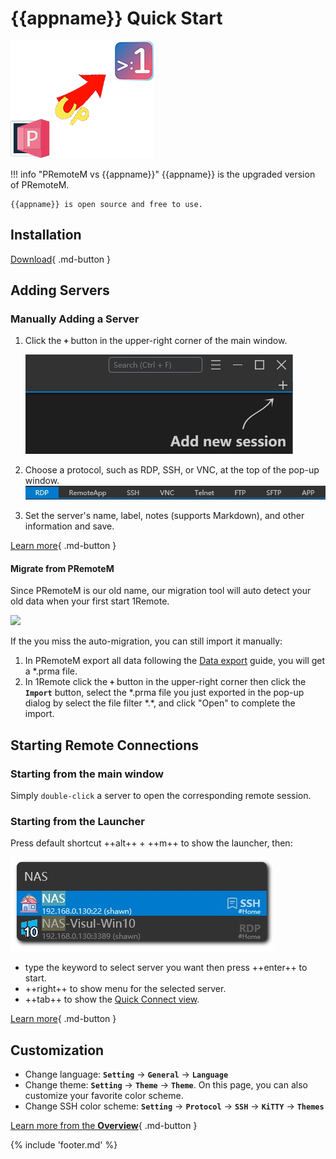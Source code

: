 # {{appname}} Quick Start

![logo](img/p2o.png)

!!! info "PRemoteM vs {{appname}}"
    {{appname}} is the upgraded version of PRemoteM.

    {{appname}} is open source and free to use.

## Installation

[Download](../download.md){ .md-button }

## Adding Servers

### Manually Adding a Server

1. Click the **`+`** button in the upper-right corner of the main window.

    ![add-server](./img/add-server1.jpg)

2. Choose a protocol, such as RDP, SSH, or VNC, at the top of the pop-up window.
    ![add-server](./img/add-server2.jpg)

3. Set the server's name, label, notes (supports Markdown), and other information and save.

[Learn more](/usage/overview/#adding-server){ .md-button }

#### Migrate from PRemoteM

Since PRemoteM is our old name, our migration tool will auto detect your old data when your first start 1Remote.

<image src="/usage/img/migrate-tools-for-prm.jpg" width="400px"></image>

If the you miss the auto-migration, you can still import it manually:

1. In PRemoteM export all data following the [Data export](usage/overview/#data-export) guide, you will get a *.prma file.
2. In 1Remote click the **`+`** button in the upper-right corner then click the **`Import`** button, select the *.prma file you just exported in the pop-up dialog by select the file filter \*\.\*, and click "Open" to complete the import.

## Starting Remote Connections

### Starting from the main window

Simply `double-click` a server to open the corresponding remote session.

### Starting from the Launcher

Press default shortcut ++alt++ + ++m++ to show the launcher, then:

![launcher-search-result](launcher/img/launcher-search-result.jpg)

- type the keyword to select server you want then press ++enter++ to start.
- ++right++ to show menu for the selected server.
- ++tab++ to show the [Quick Connect view](/usage/launcher/quick-connect/).

[Learn more](/usage/launcher/basic/){ .md-button }

## Customization

- Change language: **`Setting`** -> **`General`** -> **`Language`**
- Change theme: **`Setting`** -> **`Theme`** -> **`Theme`**. On this page, you can also customize your favorite color scheme.
- Change SSH color scheme: **`Setting`** -> **`Protocol`** -> **`SSH`** -> **`KiTTY`** -> **`Themes`**

[Learn more from the **Overview**](./overview.md){ .md-button }

{% include 'footer.md' %}
